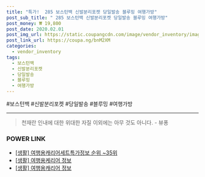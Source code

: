 ```yaml
--- 
title: "특가!  285 보스턴백 신발분리포켓 당일발송 블루밍 여행가방" 
post_sub_title: " 285 보스턴백 신발분리포켓 당일발송 블루밍 여행가방" 
post_money: ₩ 19,800 
post_date: 2020.02.01 
post_img_url: https://static.coupangcdn.com/image/vendor_inventory/images/2018/11/18/12/7/786d5682-df8d-4d8a-a225-e10c5bfc069b.jpg 
post_link_url: https://coupa.ng/bnM2XM 
categories: 
  - vendor_inventory 
tags: 
  - 보스턴백 
  - 신발분리포켓 
  - 당일발송 
  - 블루밍 
  - 여행가방 
--- 
```

  #보스턴백 #신발분리포켓 #당일발송 #블루밍 #여행가방 
<hr> 

> 천재란 인내에 대한 위대한 자질 이외에는 아무 것도 아니다. - 뷰퐁 


### POWER LINK

* <a href="https://blog.naver.com/sakai111/221770908358" target="_blank"> [생활] 여행용캐리어세트특가정보 순위 ~35위</a>
* <a href="https://blog.naver.com/sakai111/221757768377" target="_blank"> [생활] 여행용케리어 정보 </a>
* <a href="https://blog.naver.com/sakai111/221757019679" target="_blank"> [생활] 여행용캐리어 정보 </a>
